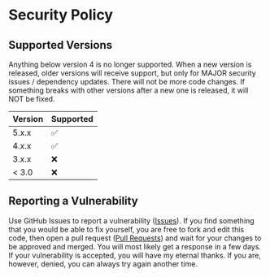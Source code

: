 # Security Policy

## Supported Versions

Anything below version 4 is no longer supported.
When a new version is released, older versions will receive support, but only for MAJOR security issues / dependency updates. There will not be more code changes. 
If something breaks with other versions after a new one is released, it will NOT be fixed.  

| Version | Supported          |
| ------- | ------------------ |
| 5.x.x   | :white_check_mark: |
| 4.x.x   | :white_check_mark: |
| 3.x.x   | :x:                |
| < 3.0   | :x:                |

## Reporting a Vulnerability

Use GitHub Issues to report a vulnerability ([Issues](https://github.com/thaddeuskkr/Kana/issues)). If you find something that you would be able to fix yourself, you are free to fork and edit this code, then open a pull request ([Pull Requests](https://github.com/thaddeuskkr/Kana/pulls)) and wait for your changes to be approved and merged. You will most likely get a response in a few days. If your vulnerability is accepted, you will have my eternal thanks. If you are, however, denied, you can always try again another time.